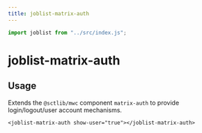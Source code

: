 ```yaml
---
title: joblist-matrix-auth
---
```


```js
import joblist from "../src/index.js";
```
# joblist-matrix-auth

<joblist-matrix-auth show-user="true"></joblist-matrix-auth>

## Usage

Extends the `@sctlib/mwc` component `matrix-auth` to provide
login/logout/user account mechanisms.

```
<joblist-matrix-auth show-user="true"></joblist-matrix-auth>
```
